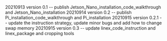 20210913 version 0.1 -- publish Jetson_Nano_installation_code_walkthrough and Jetson_Nano_installation
20210914 version 0.2 -- publish Pi_installation_code_walkthrough and Pi_installation
20210915 version 0.2.1 -- update the instruction strategy, update minor bugs and add how to change swap memory
20210915 version 0.3 -- update linex_code_instruction and linex_package and cropping tools
